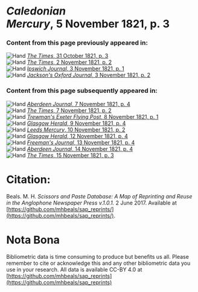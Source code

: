 # *Caledonian Mercury*, 5 November 1821, p. 3  
  
### Content from this page previously appeared in:  
![Hand](http://scissorsandpaste.net/wp-content/uploads/2017/06/smallhandpointer.png) [*The Times*, 31 October 1821, p. 3](https://mhbeals.github.io/sap_html/The-Times/The-Times-31-October-1821-p-3)  
![Hand](http://scissorsandpaste.net/wp-content/uploads/2017/06/smallhandpointer.png) [*The Times*, 2 November 1821, p. 2](https://mhbeals.github.io/sap_html/The-Times/The-Times-2-November-1821-p-2)  
![Hand](http://scissorsandpaste.net/wp-content/uploads/2017/06/smallhandpointer.png) [*Ipswich Journal*, 3 November 1821, p. 1](https://mhbeals.github.io/sap_html/Ipswich-Journal/Ipswich-Journal-3-November-1821-p-1)  
![Hand](http://scissorsandpaste.net/wp-content/uploads/2017/06/smallhandpointer.png) [*Jackson's Oxford Journal*, 3 November 1821, p. 2](https://mhbeals.github.io/sap_html/Jackson's-Oxford-Journal/Jackson's-Oxford-Journal-3-November-1821-p-2)  
  
### Content from this page subsequently appeared in:  
![Hand](http://scissorsandpaste.net/wp-content/uploads/2017/06/smallhandpointer.png) [*Aberdeen Journal*, 7 November 1821, p. 4](https://mhbeals.github.io/sap_html/Aberdeen-Journal/Aberdeen-Journal-7-November-1821-p-4)  
![Hand](http://scissorsandpaste.net/wp-content/uploads/2017/06/smallhandpointer.png) [*The Times*, 7 November 1821, p. 2](https://mhbeals.github.io/sap_html/The-Times/The-Times-7-November-1821-p-2)  
![Hand](http://scissorsandpaste.net/wp-content/uploads/2017/06/smallhandpointer.png) [*Trewman's Exeter Flying Post*, 8 November 1821, p. 1](https://mhbeals.github.io/sap_html/Trewman's-Exeter-Flying-Post/Trewman's-Exeter-Flying-Post-8-November-1821-p-1)  
![Hand](http://scissorsandpaste.net/wp-content/uploads/2017/06/smallhandpointer.png) [*Glasgow Herald*, 9 November 1821, p. 4](https://mhbeals.github.io/sap_html/Glasgow-Herald/Glasgow-Herald-9-November-1821-p-4)  
![Hand](http://scissorsandpaste.net/wp-content/uploads/2017/06/smallhandpointer.png) [*Leeds Mercury*, 10 November 1821, p. 2](https://mhbeals.github.io/sap_html/Leeds-Mercury/Leeds-Mercury-10-November-1821-p-2)  
![Hand](http://scissorsandpaste.net/wp-content/uploads/2017/06/smallhandpointer.png) [*Glasgow Herald*, 12 November 1821, p. 4](https://mhbeals.github.io/sap_html/Glasgow-Herald/Glasgow-Herald-12-November-1821-p-4)  
![Hand](http://scissorsandpaste.net/wp-content/uploads/2017/06/smallhandpointer.png) [*Freeman's Journal*, 13 November 1821, p. 4](https://mhbeals.github.io/sap_html/Freeman's-Journal/Freeman's-Journal-13-November-1821-p-4)  
![Hand](http://scissorsandpaste.net/wp-content/uploads/2017/06/smallhandpointer.png) [*Aberdeen Journal*, 14 November 1821, p. 4](https://mhbeals.github.io/sap_html/Aberdeen-Journal/Aberdeen-Journal-14-November-1821-p-4)  
![Hand](http://scissorsandpaste.net/wp-content/uploads/2017/06/smallhandpointer.png) [*The Times*, 15 November 1821, p. 3](https://mhbeals.github.io/sap_html/The-Times/The-Times-15-November-1821-p-3)  


# Citation: 

Beals. M. H. *Scissors and Paste Database: A Map of Reprinting and Reuse in the Anglophone Newspaper Press v.1.0.1.* 2 June 2017. Available at [https://github.com/mhbeals/sap_reprints/](https://github.com/mhbeals/sap_reprints/). 

# Nota Bona

Bibliometric data is time consuming to produce but benefits us all. Please remember to cite or acknowledge this and any other bibliometric data you use in your research. All data is available CC-BY 4.0 at [https://github.com/mhbeals/sap_reprints](https://github.com/mhbeals/sap_reprints)